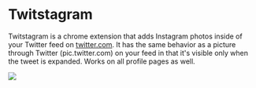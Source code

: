 # Twitstagram

Twitstagram is a chrome extension that adds Instagram photos inside of your Twitter feed on [twitter.com](ttps://twitter.com). It has the same behavior as a picture through Twitter (pic.twitter.com) on your feed in that it's visible only when the tweet is expanded. Works on all profile pages as well.

<img src="http://i.imgur.com/T4ktama.png" />
